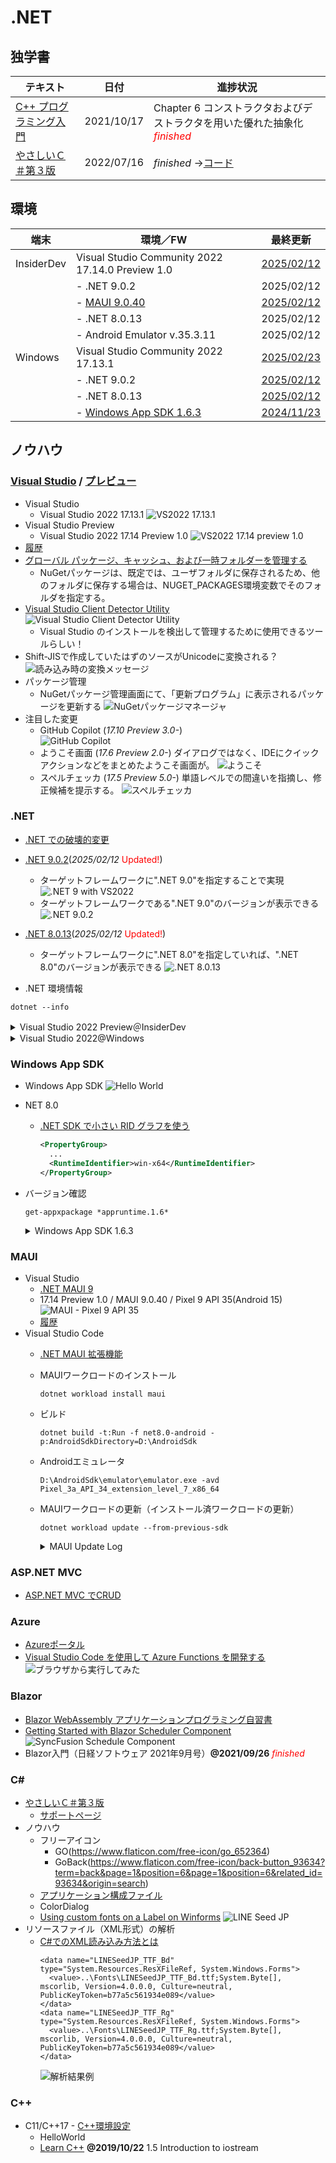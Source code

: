 # .NET

##  独学書

  |テキスト                                                      |日付      |進捗状況
  |-------------------------------------------------------------|----------|---
  |[C++ プログラミング入門](http://examples.oreilly.com/core/)     |2021/10/17|Chapter 6 コンストラクタおよびデストラクタを用いた優れた抽象化<span style="color: red;">*finished*</span>
  |[やさしいＣ＃第３版](https://isbn2.sbcr.jp/03922/)              |2022/07/16|*finished* ->[コード](https://github.com/Tatsukiyoshi/Weekend_Programming/tree/main/net/C%23/YCSSample)

##  環境
  |端末       |環境／FW                                          |最終更新
  |-----------|-------------------------------------------------|----------
  |InsiderDev |Visual Studio Community 2022 17.14.0 Preview 1.0 |[2025/02/12](https://learn.microsoft.com/en-us/visualstudio/releases/2022/release-notes-preview)
  |           |- .NET 9.0.2                                     |2025/02/12
  |           |  - [MAUI 9.0.40](#maui)                         |[2025/02/12](https://github.com/dotnet/maui)
  |           |- .NET 8.0.13                                    |2025/02/12
  |           |- Android Emulator v.35.3.11                     |2025/02/12
  |Windows    |Visual Studio Community 2022 17.13.1             |[2025/02/23](https://learn.microsoft.com/en-us/visualstudio/releases/2022/release-notes)
  |           |- .NET 9.0.2                                     |[2025/02/12](https://dotnet.microsoft.com/ja-jp/download/dotnet)
  |           |- .NET 8.0.13                                    |[2025/02/12](https://dotnet.microsoft.com/ja-jp/download/dotnet)
  |           |- [Windows App SDK 1.6.3](#windows-app-sdk)      |[2024/11/23](https://learn.microsoft.com/ja-jp/windows/apps/windows-app-sdk/downloads)

##  ノウハウ
### [Visual Studio](https://visualstudio.microsoft.com/ja/vs/) / [プレビュー](https://visualstudio.microsoft.com/ja/vs/preview/)
  - Visual Studio
    - Visual Studio 2022 17.13.1
      ![VS2022 17.13.1](../images/VisualStudio/20250223_Update_VS2022_17.13.1.png)
  - Visual Studio Preview
    - Visual Studio 2022 17.14 Preview 1.0
      ![VS2022 17.14 preview 1.0](../images/VisualStudio/20250212_Update_VS2022_17.14_Preview1.0.png)
  - [履歴](../history/VisualStudio.md)
  - [グローバル パッケージ、キャッシュ、および一時フォルダーを管理する](https://learn.microsoft.com/ja-jp/nuget/consume-packages/managing-the-global-packages-and-cache-folders)
    - NuGetパッケージは、既定では、ユーザフォルダに保存されるため、他のフォルダに保存する場合は、NUGET_PACKAGES環境変数でそのフォルダを指定する。
  - [Visual Studio Client Detector Utility](https://learn.microsoft.com/ja-jp/visualstudio/install/tools-for-managing-visual-studio-instances?view=vs-2022)
    ![Visual Studio Client Detector Utility](../images/VisualStudio/20231006_VisualStudio_ClientDetectorUtility.png)
    -  Visual Studio のインストールを検出して管理するために使用できるツールらしい！
  - Shift-JISで作成していたはずのソースがUnicodeに変換される？
    ![読み込み時の変換メッセージ](../images/VisualStudio/20240403_Csharp_convert_unicode.png)
  - パッケージ管理
    - NuGetパッケージ管理画面にて、「更新プログラム」に表示されるパッケージを更新する
    ![NuGetパッケージマネージャ](../images/VisualStudio/20240407_Update_NuGet_Package.png)
  - 注目した変更
    - GitHub Copilot (*17.10 Preview 3.0-*) <BR/>
      ![GitHub Copilot](../images/VisualStudio/20240412_GitHub_Copilot.png)    
    - ようこそ画面 (*17.6 Preview 2.0-*)
      ダイアログではなく、IDEにクイックアクションなどをまとめたようこそ画面が。
      ![ようこそ](../images/VisualStudio/20230317_VS2022_17.6_Preview2.0_welcome.png)
    - スペルチェッカ (*17.5 Preview 5.0-*)
      単語レベルでの間違いを指摘し、修正候補を提示する。
      ![スペルチェッカ](../images/VisualStudio/20230121_SpellChecker.png)
### .NET
  - [.NET での破壊的変更](https://learn.microsoft.com/ja-jp/dotnet/core/compatibility/breaking-changes)
  - [.NET 9.0.2](https://dotnet.microsoft.com/en-us/download/dotnet/9.0?hl=ja-JP)(*2025/02/12* <span style="color: red;">Updated!</span>)
    - ターゲットフレームワークに".NET 9.0"を指定することで実現
      ![.NET 9 with VS2022](../images/VisualStudio/20240314_VS2022_dotnet9.png)
    - ターゲットフレームワークである".NET 9.0"のバージョンが表示できる
      ![.NET 9.0.2](../images/VisualStudio/20250212_dotnet9.png)
  - [.NET 8.0.13](https://dotnet.microsoft.com/ja-jp/download/dotnet/8.0)(*2025/02/12* <span style="color: red;">Updated!</span>)
    - ターゲットフレームワークに".NET 8.0"を指定していれば、".NET 8.0"のバージョンが表示できる
      ![.NET 8.0.13](../images/VisualStudio/20250212_dotnet8.0.13.png)

  - .NET 環境情報
  ```
  dotnet --info
  ```
  <details>
  <summary>Visual Studio 2022 Preview＠InsiderDev</summary>

  ```
  .NET SDK:
  Version:           9.0.200
  Commit:            90e8b202f2
  Workload version:  9.0.200-manifests.c4f6226a
  MSBuild version:   17.13.8+cbc39bea8

  ランタイム環境:
  OS Name:     Windows
  OS Version:  10.0.26120
  OS Platform: Windows
  RID:         win-x64
  Base Path:   C:\Program Files\dotnet\sdk\9.0.200\

  インストール済みの .NET ワークロード:
  [maui-windows]
    インストール ソース: VS 17.14.35806.103
    マニフェストのバージョン:    9.0.14/9.0.100
    マニフェスト パス:       C:\Program Files\dotnet\sdk-manifests\9.0.100\microsoft.net.sdk.maui\9.0.14\WorkloadManifest.json
    インストールの種類:              Msi

  [maccatalyst]
    インストール ソース: VS 17.14.35806.103
    マニフェストのバージョン:    18.2.9173/9.0.100
    マニフェスト パス:       C:\Program Files\dotnet\sdk-manifests\9.0.100\microsoft.net.sdk.maccatalyst\18.2.9173\WorkloadManifest.json
    インストールの種類:              Msi

  [ios]
    インストール ソース: VS 17.14.35806.103
    マニフェストのバージョン:    18.2.9173/9.0.100
    マニフェスト パス:       C:\Program Files\dotnet\sdk-manifests\9.0.100\microsoft.net.sdk.ios\18.2.9173\WorkloadManifest.json
    インストールの種類:              Msi

  [android]
    インストール ソース: VS 17.14.35806.103
    マニフェストのバージョン:    35.0.39/9.0.100
    マニフェスト パス:       C:\Program Files\dotnet\sdk-manifests\9.0.100\microsoft.net.sdk.android\35.0.39\WorkloadManifest.json
    インストールの種類:              Msi

  新しいマニフェストをインストールするときに loose manifests を使用するように構成されています。

  Host:
    Version:      9.0.2
    Architecture: x64
    Commit:       80aa709f5d

  .NET SDKs installed:
    8.0.405 [C:\Program Files\dotnet\sdk]
    9.0.102 [C:\Program Files\dotnet\sdk]
    9.0.200 [C:\Program Files\dotnet\sdk]

  .NET runtimes installed:
    Microsoft.AspNetCore.App 8.0.12 [C:\Program Files\dotnet\shared\Microsoft.AspNetCore.App]
    Microsoft.AspNetCore.App 8.0.13 [C:\Program Files\dotnet\shared\Microsoft.AspNetCore.App]
    Microsoft.AspNetCore.App 9.0.1 [C:\Program Files\dotnet\shared\Microsoft.AspNetCore.App]
    Microsoft.AspNetCore.App 9.0.2 [C:\Program Files\dotnet\shared\Microsoft.AspNetCore.App]
    Microsoft.NETCore.App 8.0.12 [C:\Program Files\dotnet\shared\Microsoft.NETCore.App]
    Microsoft.NETCore.App 8.0.13 [C:\Program Files\dotnet\shared\Microsoft.NETCore.App]
    Microsoft.NETCore.App 9.0.1 [C:\Program Files\dotnet\shared\Microsoft.NETCore.App]
    Microsoft.NETCore.App 9.0.2 [C:\Program Files\dotnet\shared\Microsoft.NETCore.App]
    Microsoft.WindowsDesktop.App 8.0.12 [C:\Program Files\dotnet\shared\Microsoft.WindowsDesktop.App]
    Microsoft.WindowsDesktop.App 8.0.13 [C:\Program Files\dotnet\shared\Microsoft.WindowsDesktop.App]
    Microsoft.WindowsDesktop.App 9.0.1 [C:\Program Files\dotnet\shared\Microsoft.WindowsDesktop.App]
    Microsoft.WindowsDesktop.App 9.0.2 [C:\Program Files\dotnet\shared\Microsoft.WindowsDesktop.App]

  Other architectures found:
    x86   [C:\Program Files (x86)\dotnet]
      registered at [HKLM\SOFTWARE\dotnet\Setup\InstalledVersions\x86\InstallLocation]

  Environment variables:
    Not set

  global.json file:
    Not found

  Learn more:
    https://aka.ms/dotnet/info

  Download .NET:
    https://aka.ms/dotnet/download
  ```
  </details>
  <details>
  <summary>Visual Studio 2022@Windows</summary>

  ```
  .NET SDK:
  Version:           9.0.200
  Commit:            90e8b202f2
  Workload version:  9.0.200-manifests.69179adf
  MSBuild version:   17.13.8+cbc39bea8

  ランタイム環境:
  OS Name:     Windows
  OS Version:  10.0.26100
  OS Platform: Windows
  RID:         win-x64
  Base Path:   C:\Program Files\dotnet\sdk\9.0.200\

  インストール済みの .NET ワークロード:
  表示するインストール済みワークロードはありません。
  新しいマニフェストをインストールするときに loose manifests を使用するように構成されています。

  Host:
    Version:      9.0.2
    Architecture: x64
    Commit:       80aa709f5d

  .NET SDKs installed:
    6.0.428 [C:\Program Files\dotnet\sdk]
    9.0.200 [C:\Program Files\dotnet\sdk]

  .NET runtimes installed:
    Microsoft.AspNetCore.App 6.0.36 [C:\Program Files\dotnet\shared\Microsoft.AspNetCore.App]
    Microsoft.AspNetCore.App 8.0.13 [C:\Program Files\dotnet\shared\Microsoft.AspNetCore.App]
    Microsoft.AspNetCore.App 9.0.2 [C:\Program Files\dotnet\shared\Microsoft.AspNetCore.App]
    Microsoft.NETCore.App 6.0.36 [C:\Program Files\dotnet\shared\Microsoft.NETCore.App]
    Microsoft.NETCore.App 8.0.13 [C:\Program Files\dotnet\shared\Microsoft.NETCore.App]
    Microsoft.NETCore.App 9.0.2 [C:\Program Files\dotnet\shared\Microsoft.NETCore.App]
    Microsoft.WindowsDesktop.App 6.0.36 [C:\Program Files\dotnet\shared\Microsoft.WindowsDesktop.App]
    Microsoft.WindowsDesktop.App 8.0.13 [C:\Program Files\dotnet\shared\Microsoft.WindowsDesktop.App]
    Microsoft.WindowsDesktop.App 9.0.2 [C:\Program Files\dotnet\shared\Microsoft.WindowsDesktop.App]

  Other architectures found:
    x86   [C:\Program Files (x86)\dotnet]
      registered at [HKLM\SOFTWARE\dotnet\Setup\InstalledVersions\x86\InstallLocation]

  Environment variables:
    Not set

  global.json file:
    Not found

  Learn more:
    https://aka.ms/dotnet/info

  Download .NET:
    https://aka.ms/dotnet/download
  ```
  </details>

### Windows App SDK
  - Windows App SDK
    ![Hello World](../images/VisualStudio/20241011_VS2022_17.11.5_AppSDK1.6.1.png)
  - NET 8.0
    - [.NET SDK で小さい RID グラフを使う](https://learn.microsoft.com/ja-jp/dotnet/core/compatibility/sdk/8.0/rid-graph)
      ```xml
      <PropertyGroup>
        ...
        <RuntimeIdentifier>win-x64</RuntimeIdentifier>
      </PropertyGroup>
      ```
  - バージョン確認
    ```
    get-appxpackage *appruntime.1.6*
    ```
    <details>
    <summary>Windows App SDK 1.6.3</summary>

    ```
    Name              : Microsoft.WindowsAppRuntime.1.6
    Publisher         : CN=Microsoft Corporation, O=Microsoft Corporation, L=Redmond, S=Washington, C=US
    Architecture      : X86
    ResourceId        :
    Version           : 6000.318.2304.0
    PackageFullName   : Microsoft.WindowsAppRuntime.1.6_6000.318.2304.0_x86__8wekyb3d8bbwe
    InstallLocation   : C:\Program Files\WindowsApps\Microsoft.WindowsAppRuntime.1.6_6000.318.2304.0_x86__8wekyb3d8bbwe
    IsFramework       : True
    PackageFamilyName : Microsoft.WindowsAppRuntime.1.6_8wekyb3d8bbwe
    PublisherId       : 8wekyb3d8bbwe
    IsResourcePackage : False
    IsBundle          : False
    IsDevelopmentMode : False
    NonRemovable      : False
    IsPartiallyStaged : False
    SignatureKind     : Store
    Status            : Ok

    Name              : Microsoft.WindowsAppRuntime.1.6
    Publisher         : CN=Microsoft Corporation, O=Microsoft Corporation, L=Redmond, S=Washington, C=US
    Architecture      : X64
    ResourceId        :
    Version           : 6000.318.2304.0
    PackageFullName   : Microsoft.WindowsAppRuntime.1.6_6000.318.2304.0_x64__8wekyb3d8bbwe
    InstallLocation   : C:\Program Files\WindowsApps\Microsoft.WindowsAppRuntime.1.6_6000.318.2304.0_x64__8wekyb3d8bbwe
    IsFramework       : True
    PackageFamilyName : Microsoft.WindowsAppRuntime.1.6_8wekyb3d8bbwe
    PublisherId       : 8wekyb3d8bbwe
    IsResourcePackage : False
    IsBundle          : False
    IsDevelopmentMode : False
    NonRemovable      : False
    IsPartiallyStaged : False
    SignatureKind     : Store
    Status            : Ok
    ```
    </details>

### MAUI
  - Visual Studio
    - [.NET MAUI 9](https://learn.microsoft.com/en-us/dotnet/maui/whats-new/dotnet-9?view=net-maui-8.0)
    - 17.14 Preview 1.0 / MAUI 9.0.40 / Pixel 9 API 35(Android 15)
      ![MAUI - Pixel 9 API 35](../images/VisualStudio/20250212_VS2022_17.14_Preview1.0_MAUI9.0.40_Android15.png)
    - [履歴](../history/VisualStudio.md)      
  - Visual Studio Code
    - [.NET MAUI 拡張機能](https://marketplace.visualstudio.com/items?itemName=ms-dotnettools.dotnet-maui)
    - MAUIワークロードのインストール
      ```
      dotnet workload install maui
      ```
    - ビルド
      ```
      dotnet build -t:Run -f net8.0-android -p:AndroidSdkDirectory=D:\AndroidSdk
      ```
    - Androidエミュレータ
      ```
      D:\AndroidSdk\emulator\emulator.exe -avd Pixel_3a_API_34_extension_level_7_x86_64
      ```
    - MAUIワークロードの更新（インストール済ワークロードの更新）
      ```
      dotnet workload update --from-previous-sdk
      ```
      <details>
      <summary>MAUI Update Log</summary>

      ```
      広告マニフェスト microsoft.net.sdk.android を更新しました。
      広告マニフェスト microsoft.net.workload.emscripten.net8 を更新しました。
      広告マニフェスト microsoft.net.sdk.tvos を更新しました。
      広告マニフェスト microsoft.net.sdk.maui を更新しました。
      広告マニフェスト microsoft.net.workload.emscripten.net7 を更新しました。
      広告マニフェスト microsoft.net.sdk.maccatalyst を更新しました。
      広告マニフェスト microsoft.net.workload.mono.toolchain.net7 を更新しました。
      広告マニフェスト microsoft.net.workload.mono.toolchain.net6 を更新しました。
      広告マニフェスト microsoft.net.workload.mono.toolchain.net8 を更新しました。
      広告マニフェスト microsoft.net.workload.mono.toolchain.current を更新しました。
      広告マニフェスト microsoft.net.sdk.ios を更新しました。
      広告マニフェスト microsoft.net.sdk.aspire を更新しました。
      広告マニフェスト microsoft.net.workload.emscripten.current を更新しました。
      広告マニフェスト microsoft.net.workload.emscripten.net6 を更新しました。
      広告マニフェスト microsoft.net.sdk.macos を更新しました。
      Downloading Microsoft.Android.Sdk.Windows.Msi.x64 (35.0.24)
      Microsoft.Android.Sdk.Windows.Msi.x64 をインストールしています ......................... Done
      Downloading Microsoft.Android.Sdk.Windows.Msi.x64 (34.0.145)
      Microsoft.Android.Sdk.Windows.Msi.x64 をインストールしています ................. Done
      Downloading Microsoft.Android.Ref.35.Msi.x64 (35.0.24)
      Microsoft.Android.Ref.35.Msi.x64 をインストールしています ......... Done
      Downloading Microsoft.Android.Runtime.35.android-arm.Msi.x64 (35.0.24)
      Microsoft.Android.Runtime.35.android-arm.Msi.x64 をインストールしています ........ Done
      Downloading Microsoft.Android.Runtime.35.android-arm64.Msi.x64 (35.0.24)
      Microsoft.Android.Runtime.35.android-arm64.Msi.x64 をインストールしています ......... Done
      Downloading Microsoft.Android.Runtime.35.android-x86.Msi.x64 (35.0.24)
      Microsoft.Android.Runtime.35.android-x86.Msi.x64 をインストールしています ......... Done
      Downloading Microsoft.Android.Runtime.35.android-x64.Msi.x64 (35.0.24)
      Microsoft.Android.Runtime.35.android-x64.Msi.x64 をインストールしています ......... Done
      Downloading Microsoft.Android.Templates.Msi.x64 (35.0.24)
      Microsoft.Android.Templates.Msi.x64 をインストールしています ..... Done
      Downloading Microsoft.NETCore.App.Runtime.Mono.android-arm.Msi.x64 (8.0.12)
      Microsoft.NETCore.App.Runtime.Mono.android-arm.Msi.x64 をインストールしています .............. Done
      Downloading Microsoft.NETCore.App.Runtime.Mono.android-arm64.Msi.x64 (8.0.12)
      Microsoft.NETCore.App.Runtime.Mono.android-arm64.Msi.x64 をインストールしています ............ Done
      Downloading Microsoft.NETCore.App.Runtime.Mono.android-x64.Msi.x64 (8.0.12)
      Microsoft.NETCore.App.Runtime.Mono.android-x64.Msi.x64 をインストールしています ............... Done
      Downloading Microsoft.NETCore.App.Runtime.Mono.android-x86.Msi.x64 (8.0.12)
      Microsoft.NETCore.App.Runtime.Mono.android-x86.Msi.x64 をインストールしています .......... Done
      Downloading Microsoft.NET.Runtime.MonoAOTCompiler.Task.Msi.x64 (8.0.12)
      Microsoft.NET.Runtime.MonoAOTCompiler.Task.Msi.x64 をインストールしています ..... Done
      Downloading Microsoft.NET.Runtime.MonoTargets.Sdk.Msi.x64 (8.0.12)
      Microsoft.NET.Runtime.MonoTargets.Sdk.Msi.x64 をインストールしています ..... Done
      Downloading Microsoft.NETCore.App.Runtime.AOT.win-x64.Cross.android-x86.Msi.x64 (8.0.12)
      Microsoft.NETCore.App.Runtime.AOT.win-x64.Cross.android-x86.Msi.x64 をインストールしています ......... Done
      Downloading Microsoft.NETCore.App.Runtime.AOT.win-x64.Cross.android-x64.Msi.x64 (8.0.12)
      Microsoft.NETCore.App.Runtime.AOT.win-x64.Cross.android-x64.Msi.x64 をインストールしています ........ Done
      Downloading Microsoft.NETCore.App.Runtime.AOT.win-x64.Cross.android-arm.Msi.x64 (8.0.12)
      Microsoft.NETCore.App.Runtime.AOT.win-x64.Cross.android-arm.Msi.x64 をインストールしています ......... Done
      Downloading Microsoft.NETCore.App.Runtime.AOT.win-x64.Cross.android-arm64.Msi.x64 (8.0.12)
      Microsoft.NETCore.App.Runtime.AOT.win-x64.Cross.android-arm64.Msi.x64 をインストールしています ......... Done
      Downloading Microsoft.NETCore.App.Runtime.Mono.android-arm.Msi.x64 (9.0.1)
      Microsoft.NETCore.App.Runtime.Mono.android-arm.Msi.x64 をインストールしています .............. Done
      Downloading Microsoft.NETCore.App.Runtime.Mono.android-arm64.Msi.x64 (9.0.1)
      Microsoft.NETCore.App.Runtime.Mono.android-arm64.Msi.x64 をインストールしています ............. Done
      Downloading Microsoft.NETCore.App.Runtime.Mono.android-x64.Msi.x64 (9.0.1)
      Microsoft.NETCore.App.Runtime.Mono.android-x64.Msi.x64 をインストールしています ............... Done
      Downloading Microsoft.NETCore.App.Runtime.Mono.android-x86.Msi.x64 (9.0.1)
      Microsoft.NETCore.App.Runtime.Mono.android-x86.Msi.x64 をインストールしています ............. Done
      Downloading Microsoft.NET.Runtime.MonoAOTCompiler.Task.Msi.x64 (9.0.1)
      Microsoft.NET.Runtime.MonoAOTCompiler.Task.Msi.x64 をインストールしています ..... Done
      Downloading Microsoft.NET.Runtime.MonoTargets.Sdk.Msi.x64 (9.0.1)
      Microsoft.NET.Runtime.MonoTargets.Sdk.Msi.x64 をインストールしています ..... Done
      Downloading Microsoft.NETCore.App.Runtime.AOT.win-x64.Cross.android-x86.Msi.x64 (9.0.1)
      Microsoft.NETCore.App.Runtime.AOT.win-x64.Cross.android-x86.Msi.x64 をインストールしています ........ Done
      Downloading Microsoft.NETCore.App.Runtime.AOT.win-x64.Cross.android-x64.Msi.x64 (9.0.1)
      Microsoft.NETCore.App.Runtime.AOT.win-x64.Cross.android-x64.Msi.x64 をインストールしています ......... Done
      Downloading Microsoft.NETCore.App.Runtime.AOT.win-x64.Cross.android-arm.Msi.x64 (9.0.1)
      Microsoft.NETCore.App.Runtime.AOT.win-x64.Cross.android-arm.Msi.x64 をインストールしています ........ Done
      Downloading Microsoft.NETCore.App.Runtime.AOT.win-x64.Cross.android-arm64.Msi.x64 (9.0.1)
      Microsoft.NETCore.App.Runtime.AOT.win-x64.Cross.android-arm64.Msi.x64 をインストールしています ........ Done
      Downloading Microsoft.iOS.Sdk.net9.0_18.2.Msi.x64 (18.2.9170)
      Microsoft.iOS.Sdk.net9.0_18.2.Msi.x64 をインストールしています ............ Done
      Microsoft.iOS.Sdk.net8.0_17.0.Msi.x64 をインストールしています ........... Done
      Downloading Microsoft.iOS.Sdk.net8.0_18.0.Msi.x64 (18.0.8319)
      Microsoft.iOS.Sdk.net8.0_18.0.Msi.x64 をインストールしています ......... Done
      Downloading Microsoft.iOS.Sdk.net9.0_18.0.Msi.x64 (18.0.9617)
      Microsoft.iOS.Sdk.net9.0_18.0.Msi.x64 をインストールしています .......... Done
      Downloading Microsoft.iOS.Windows.Sdk.net9.0_18.2.Msi.x64 (18.2.9170)
      Microsoft.iOS.Windows.Sdk.net9.0_18.2.Msi.x64 をインストールしています ........... Done
      Microsoft.iOS.Windows.Sdk.net8.0_17.0.Msi.x64 をインストールしています ......... Done
      Downloading Microsoft.iOS.Windows.Sdk.net8.0_18.0.Msi.x64 (18.0.8319)
      Microsoft.iOS.Windows.Sdk.net8.0_18.0.Msi.x64 をインストールしています .......... Done
      Downloading Microsoft.iOS.Windows.Sdk.net9.0_18.0.Msi.x64 (18.0.9617)
      Microsoft.iOS.Windows.Sdk.net9.0_18.0.Msi.x64 をインストールしています .......... Done
      Downloading Microsoft.iOS.Ref.net9.0_18.2.Msi.x64 (18.2.9170)
      Microsoft.iOS.Ref.net9.0_18.2.Msi.x64 をインストールしています ...... Done
      Downloading Microsoft.iOS.Runtime.ios-arm64.net9.0_18.2.Msi.x64 (18.2.9170)
      Microsoft.iOS.Runtime.ios-arm64.net9.0_18.2.Msi.x64 をインストールしています ......... Done
      Downloading Microsoft.iOS.Runtime.iossimulator-x64.net9.0_18.2.Msi.x64 (18.2.9170)
      Microsoft.iOS.Runtime.iossimulator-x64.net9.0_18.2.Msi.x64 をインストールしています ........ Done
      Downloading Microsoft.iOS.Runtime.iossimulator-arm64.net9.0_18.2.Msi.x64 (18.2.9170)
      Microsoft.iOS.Runtime.iossimulator-arm64.net9.0_18.2.Msi.x64 をインストールしています ....... Done
      Downloading Microsoft.iOS.Templates.Msi.x64 (18.2.9170)
      Microsoft.iOS.Templates.Msi.x64 をインストールしています ..... Done
      Downloading Microsoft.NETCore.App.Runtime.Mono.ios-arm64.Msi.x64 (9.0.1)
      Microsoft.NETCore.App.Runtime.Mono.ios-arm64.Msi.x64 をインストールしています ............. Done
      Downloading Microsoft.NETCore.App.Runtime.Mono.iossimulator-arm64.Msi.x64 (9.0.1)
      Microsoft.NETCore.App.Runtime.Mono.iossimulator-arm64.Msi.x64 をインストールしています ............... Done
      Downloading Microsoft.NETCore.App.Runtime.Mono.iossimulator-x64.Msi.x64 (9.0.1)
      Microsoft.NETCore.App.Runtime.Mono.iossimulator-x64.Msi.x64 をインストールしています ........... Done
      Downloading Microsoft.NETCore.App.Runtime.Mono.ios-arm64.Msi.x64 (8.0.12)
      Microsoft.NETCore.App.Runtime.Mono.ios-arm64.Msi.x64 をインストールしています ........... Done
      Downloading Microsoft.NETCore.App.Runtime.Mono.iossimulator-arm64.Msi.x64 (8.0.12)
      Microsoft.NETCore.App.Runtime.Mono.iossimulator-arm64.Msi.x64 をインストールしています ............ Done
      Downloading Microsoft.NETCore.App.Runtime.Mono.iossimulator-x64.Msi.x64 (8.0.12)
      Microsoft.NETCore.App.Runtime.Mono.iossimulator-x64.Msi.x64 をインストールしています .............. Done
      Downloading Microsoft.MacCatalyst.Sdk.net9.0_18.2.Msi.x64 (18.2.9170)
      Microsoft.MacCatalyst.Sdk.net9.0_18.2.Msi.x64 をインストールしています ........ Done
      Microsoft.MacCatalyst.Sdk.net8.0_17.0.Msi.x64 をインストールしています ..... Done
      Downloading Microsoft.MacCatalyst.Sdk.net8.0_18.0.Msi.x64 (18.0.8319)
      Microsoft.MacCatalyst.Sdk.net8.0_18.0.Msi.x64 をインストールしています ....... Done
      Downloading Microsoft.MacCatalyst.Sdk.net9.0_18.0.Msi.x64 (18.0.9617)
      Microsoft.MacCatalyst.Sdk.net9.0_18.0.Msi.x64 をインストールしています ...... Done
      Downloading Microsoft.MacCatalyst.Ref.net9.0_18.2.Msi.x64 (18.2.9170)
      Microsoft.MacCatalyst.Ref.net9.0_18.2.Msi.x64 をインストールしています ..... Done
      Downloading Microsoft.MacCatalyst.Runtime.maccatalyst-x64.net9.0_18.2.Msi.x64 (18.2.9170)
      Microsoft.MacCatalyst.Runtime.maccatalyst-x64.net9.0_18.2.Msi.x64 をインストールしています ........ Done
      Downloading Microsoft.MacCatalyst.Runtime.maccatalyst-arm64.net9.0_18.2.Msi.x64 (18.2.9170)
      Microsoft.MacCatalyst.Runtime.maccatalyst-arm64.net9.0_18.2.Msi.x64 をインストールしています ........ Done
      Downloading Microsoft.MacCatalyst.Templates.Msi.x64 (18.2.9170)
      Microsoft.MacCatalyst.Templates.Msi.x64 をインストールしています ..... Done
      Downloading Microsoft.NETCore.App.Runtime.Mono.maccatalyst-arm64.Msi.x64 (9.0.1)
      Microsoft.NETCore.App.Runtime.Mono.maccatalyst-arm64.Msi.x64 をインストールしています ............... Done
      Downloading Microsoft.NETCore.App.Runtime.Mono.maccatalyst-x64.Msi.x64 (9.0.1)
      Microsoft.NETCore.App.Runtime.Mono.maccatalyst-x64.Msi.x64 をインストールしています ........... Done
      Downloading Microsoft.NETCore.App.Runtime.Mono.maccatalyst-arm64.Msi.x64 (8.0.12)
      Microsoft.NETCore.App.Runtime.Mono.maccatalyst-arm64.Msi.x64 をインストールしています ............ Done
      Downloading Microsoft.NETCore.App.Runtime.Mono.maccatalyst-x64.Msi.x64 (8.0.12)
      Microsoft.NETCore.App.Runtime.Mono.maccatalyst-x64.Msi.x64 をインストールしています .............. Done
      Downloading Microsoft.Maui.Graphics.Win2D.WinUI.Desktop.Msi.x64 (9.0.14)
      Microsoft.Maui.Graphics.Win2D.WinUI.Desktop.Msi.x64 をインストールしています ..... Done
      Downloading Microsoft.AspNetCore.Components.WebView.Maui.Msi.x64 (9.0.14)
      Microsoft.AspNetCore.Components.WebView.Maui.Msi.x64 をインストールしています ..... Done
      Downloading Microsoft.Maui.Sdk.Msi.x64 (9.0.14)
      Microsoft.Maui.Sdk.Msi.x64 をインストールしています ..... Done
      Downloading Microsoft.Maui.Sdk.Msi.x64 (8.0.100)
      Microsoft.Maui.Sdk.Msi.x64 をインストールしています ..... Done
      Downloading Microsoft.Maui.Graphics.Msi.x64 (9.0.14)
      Microsoft.Maui.Graphics.Msi.x64 をインストールしています ..... Done
      Downloading Microsoft.Maui.Resizetizer.Msi.x64 (9.0.14)
      Microsoft.Maui.Resizetizer.Msi.x64 をインストールしています ....... Done
      Downloading Microsoft.Maui.Templates.net9.Msi.x64 (9.0.14)
      Microsoft.Maui.Templates.net9.Msi.x64 をインストールしています ..... Done
      Downloading Microsoft.Maui.Templates.net8.Msi.x64 (8.0.100)
      Microsoft.Maui.Templates.net8.Msi.x64 をインストールしています ..... Done
      Downloading Microsoft.Maui.Core.Msi.x64 (9.0.14)
      Microsoft.Maui.Core.Msi.x64 をインストールしています ..... Done
      Downloading Microsoft.Maui.Controls.Msi.x64 (9.0.14)
      Microsoft.Maui.Controls.Msi.x64 をインストールしています ...... Done
      Downloading Microsoft.Maui.Controls.Build.Tasks.Msi.x64 (9.0.14)
      Microsoft.Maui.Controls.Build.Tasks.Msi.x64 をインストールしています ..... Done
      Downloading Microsoft.Maui.Controls.Core.Msi.x64 (9.0.14)
      Microsoft.Maui.Controls.Core.Msi.x64 をインストールしています ..... Done
      Downloading Microsoft.Maui.Controls.Xaml.Msi.x64 (9.0.14)
      Microsoft.Maui.Controls.Xaml.Msi.x64 をインストールしています ..... Done
      Downloading Microsoft.Maui.Controls.Compatibility.Msi.x64 (9.0.14)
      Microsoft.Maui.Controls.Compatibility.Msi.x64 をインストールしています ..... Done
      Downloading Microsoft.Maui.Essentials.Msi.x64 (9.0.14)
      Microsoft.Maui.Essentials.Msi.x64 をインストールしています ..... Done
      Microsoft.Android.Ref.35.Msi.x64 を削除しています ..... Done
      Microsoft.Android.Runtime.35.android-arm.Msi.x64 を削除しています ..... Done
      Microsoft.Android.Runtime.35.android-arm64.Msi.x64 を削除しています ..... Done
      Microsoft.Android.Runtime.35.android-x64.Msi.x64 を削除しています ..... Done
      Microsoft.Android.Runtime.35.android-x86.Msi.x64 を削除しています ..... Done
      Microsoft.Android.Sdk.Windows.Msi.x64 を削除しています ............ Done
      Microsoft.Android.Sdk.Windows.Msi.x64 を削除しています ............ Done
      Microsoft.Android.Templates.Msi.x64 を削除しています ..... Done
      Microsoft.AspNetCore.Components.WebView.Maui.Msi.x64 を削除しています .... Done
      Microsoft.iOS.Ref.net9.0_18.2.Msi.x64 を削除しています .... Done
      Microsoft.iOS.Runtime.ios-arm64.net9.0_18.2.Msi.x64 を削除しています ..... Done
      Microsoft.iOS.Runtime.iossimulator-arm64.net9.0_18.2.Msi.x64 を削除しています ..... Done
      Microsoft.iOS.Runtime.iossimulator-x64.net9.0_18.2.Msi.x64 を削除しています ..... Done
      Microsoft.iOS.Sdk.net8.0_17.0.Msi.x64 を削除しています ........ Done
      Microsoft.iOS.Sdk.net8.0_18.0.Msi.x64 を削除しています ......... Done
      Microsoft.iOS.Sdk.net9.0_18.0.Msi.x64 を削除しています ......... Done
      Microsoft.iOS.Sdk.net9.0_18.2.Msi.x64 を削除しています .......... Done
      Microsoft.iOS.Templates.Msi.x64 を削除しています ..... Done
      Microsoft.iOS.Windows.Sdk.net8.0_17.0.Msi.x64 を削除しています ....... Done
      Microsoft.iOS.Windows.Sdk.net8.0_18.0.Msi.x64 を削除しています ........ Done
      Microsoft.iOS.Windows.Sdk.net9.0_18.0.Msi.x64 を削除しています ........ Done
      Microsoft.iOS.Windows.Sdk.net9.0_18.2.Msi.x64 を削除しています ....... Done
      Microsoft.MacCatalyst.Ref.net9.0_18.2.Msi.x64 を削除しています ..... Done
      Microsoft.MacCatalyst.Runtime.maccatalyst-arm64.net9.0_18.2.Msi.x64 を削除しています ..... Done
      Microsoft.MacCatalyst.Runtime.maccatalyst-x64.net9.0_18.2.Msi.x64 を削除しています ..... Done
      Microsoft.MacCatalyst.Sdk.net8.0_17.0.Msi.x64 を削除しています ...... Done
      Microsoft.MacCatalyst.Sdk.net8.0_18.0.Msi.x64 を削除しています ....... Done
      Microsoft.MacCatalyst.Sdk.net9.0_18.0.Msi.x64 を削除しています ....... Done
      Microsoft.MacCatalyst.Sdk.net9.0_18.2.Msi.x64 を削除しています ........ Done
      Microsoft.MacCatalyst.Templates.Msi.x64 を削除しています ..... Done
      Microsoft.Maui.Controls.Msi.x64 を削除しています .... Done
      Microsoft.Maui.Controls.Build.Tasks.Msi.x64 を削除しています .... Done
      Microsoft.Maui.Controls.Compatibility.Msi.x64 を削除しています ..... Done
      Microsoft.Maui.Controls.Core.Msi.x64 を削除しています ..... Done
      Microsoft.Maui.Controls.Xaml.Msi.x64 を削除しています .... Done
      Microsoft.Maui.Core.Msi.x64 を削除しています .... Done
      Microsoft.Maui.Essentials.Msi.x64 を削除しています .... Done
      Microsoft.Maui.Graphics.Msi.x64 を削除しています ..... Done
      Microsoft.Maui.Graphics.Win2D.WinUI.Desktop.Msi.x64 を削除しています ..... Done
      Microsoft.Maui.Resizetizer.Msi.x64 を削除しています .... Done
      Microsoft.Maui.Sdk.Msi.x64 を削除しています ..... Done
      Microsoft.Maui.Sdk.Msi.x64 を削除しています ...... Done
      Microsoft.Maui.Templates.net8.Msi.x64 を削除しています ..... Done
      Microsoft.Maui.Templates.net9.Msi.x64 を削除しています .... Done
      Microsoft.NET.Runtime.MonoAOTCompiler.Task.Msi.x64 を削除しています ..... Done
      Microsoft.NET.Runtime.MonoAOTCompiler.Task.Msi.x64 を削除しています ...... Done
      Microsoft.NET.Runtime.MonoTargets.Sdk.Msi.x64 を削除しています ...... Done
      Microsoft.NET.Runtime.MonoTargets.Sdk.Msi.x64 を削除しています ..... Done
      Microsoft.NETCore.App.Runtime.AOT.win-x64.Cross.android-arm.Msi.x64 を削除しています ..... Done
      Microsoft.NETCore.App.Runtime.AOT.win-x64.Cross.android-arm.Msi.x64 を削除しています ...... Done
      Microsoft.NETCore.App.Runtime.AOT.win-x64.Cross.android-arm64.Msi.x64 を削除しています ..... Done
      Microsoft.NETCore.App.Runtime.AOT.win-x64.Cross.android-arm64.Msi.x64 を削除しています ..... Done
      Microsoft.NETCore.App.Runtime.AOT.win-x64.Cross.android-x64.Msi.x64 を削除しています ..... Done
      Microsoft.NETCore.App.Runtime.AOT.win-x64.Cross.android-x64.Msi.x64 を削除しています ..... Done
      Microsoft.NETCore.App.Runtime.AOT.win-x64.Cross.android-x86.Msi.x64 を削除しています ..... Done
      Microsoft.NETCore.App.Runtime.AOT.win-x64.Cross.android-x86.Msi.x64 を削除しています ..... Done
      Microsoft.NETCore.App.Runtime.Mono.android-arm.Msi.x64 を削除しています ............ Done
      Microsoft.NETCore.App.Runtime.Mono.android-arm.Msi.x64 を削除しています ............. Done
      Microsoft.NETCore.App.Runtime.Mono.android-arm64.Msi.x64 を削除しています ............. Done
      Microsoft.NETCore.App.Runtime.Mono.android-arm64.Msi.x64 を削除しています ............. Done
      Microsoft.NETCore.App.Runtime.Mono.android-x64.Msi.x64 を削除しています ............. Done
      Microsoft.NETCore.App.Runtime.Mono.android-x64.Msi.x64 を削除しています ............. Done
      Microsoft.NETCore.App.Runtime.Mono.android-x86.Msi.x64 を削除しています ............. Done
      Microsoft.NETCore.App.Runtime.Mono.android-x86.Msi.x64 を削除しています ............. Done
      Microsoft.NETCore.App.Runtime.Mono.ios-arm64.Msi.x64 を削除しています ........... Done
      Microsoft.NETCore.App.Runtime.Mono.ios-arm64.Msi.x64 を削除しています ............. Done
      Microsoft.NETCore.App.Runtime.Mono.iossimulator-arm64.Msi.x64 を削除しています ............ Done
      Microsoft.NETCore.App.Runtime.Mono.iossimulator-arm64.Msi.x64 を削除しています .............. Done
      Microsoft.NETCore.App.Runtime.Mono.iossimulator-x64.Msi.x64 を削除しています ............ Done
      Microsoft.NETCore.App.Runtime.Mono.iossimulator-x64.Msi.x64 を削除しています ............. Done
      Microsoft.NETCore.App.Runtime.Mono.maccatalyst-arm64.Msi.x64 を削除しています .............. Done
      Microsoft.NETCore.App.Runtime.Mono.maccatalyst-arm64.Msi.x64 を削除しています ............ Done
      Microsoft.NETCore.App.Runtime.Mono.maccatalyst-x64.Msi.x64 を削除しています .............. Done
      Microsoft.NETCore.App.Runtime.Mono.maccatalyst-x64.Msi.x64 を削除しています .......... Done

      ワークロード android ios maccatalyst maui-windows が正常に更新されました。
      ```
      </details>
### ASP.NET MVC
  - [ASP.NET MVC でCRUD](https://qiita.com/zaburo/items/610bd34df3c819c67551)
### Azure
  - [Azureポータル](https://portal.azure.com/#home)
  - [Visual Studio Code を使用して Azure Functions を開発する](https://learn.microsoft.com/ja-jp/azure/azure-functions/functions-develop-vs-code?tabs=csharp)
    ![ブラウザから実行してみた](../images/Azure/20230701_FunctionsTrial.png)
### Blazor
  - [Blazor WebAssembly アプリケーションプログラミング自習書](https://qiita.com/jsakamoto/items/244163860b4626c02ba0)
  - [Getting Started with Blazor Scheduler Component](https://blazor.syncfusion.com/documentation/scheduler/getting-started)
    ![SyncFusion Schedule Component](../images/Blazor/20230322_SyncFusionSchedulerInit.png)
  - Blazor入門（日経ソフトウェア 2021年9月号）**@2021/09/26** <span style="color: red;">*finished*</span>
### C#
  - [やさしいＣ＃第３版](https://isbn2.sbcr.jp/03922/)
    - [サポートページ](http://mana.on.coocan.jp/yasacs.html)
  - ノウハウ
    - フリーアイコン
      - GO(https://www.flaticon.com/free-icon/go_652364)
      - GoBack(https://www.flaticon.com/free-icon/back-button_93634?term=back&page=1&position=6&page=1&position=6&related_id=93634&origin=search)
    - [アプリケーション構成ファイル](https://www.fenet.jp/dotnet/column/language/9654/)
    - ColorDialog
    - [Using custom fonts on a Label on Winforms](https://stackoverflow.com/questions/1297264/using-custom-fonts-on-a-label-on-winforms)
      ![LINE Seed JP](../images/Windows/LINESeedJP.png)
  - リソースファイル（XML形式）の解析
    - [C#でのXML読み込み方法とは](https://www.fenet.jp/dotnet/column/language/8240/)
      ```
      <data name="LINESeedJP_TTF_Bd" type="System.Resources.ResXFileRef, System.Windows.Forms">
        <value>..\Fonts\LINESeedJP_TTF_Bd.ttf;System.Byte[], mscorlib, Version=4.0.0.0, Culture=neutral, PublicKeyToken=b77a5c561934e089</value>
      </data>
      <data name="LINESeedJP_TTF_Rg" type="System.Resources.ResXFileRef, System.Windows.Forms">
        <value>..\Fonts\LINESeedJP_TTF_Rg.ttf;System.Byte[], mscorlib, Version=4.0.0.0, Culture=neutral, PublicKeyToken=b77a5c561934e089</value>
      </data>
      ```
      ![解析結果例](../images/VisualStudio/20230326_Analyze_XML_Resources.png)
### C++
  - C11/C++17 - [C++環境設定](https://code.visualstudio.com/docs/cpp/config-msvc)
    - HelloWorld
    - [Learn C++](https://www.learncpp.com/) **@2019/10/22** 1.5 Introduction to iostream
